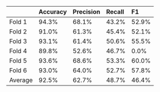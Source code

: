 |         | Accuracy   | Precision   | Recall   | F1    |
|:--------|:-----------|:------------|:---------|:------|
| Fold 1  | 94.3%      | 68.1%       | 43.2%    | 52.9% |
| Fold 2  | 91.0%      | 61.3%       | 45.4%    | 52.1% |
| Fold 3  | 93.1%      | 61.4%       | 50.6%    | 55.5% |
| Fold 4  | 89.8%      | 52.6%       | 46.7%    | 0.0%  |
| Fold 5  | 93.6%      | 68.6%       | 53.3%    | 60.0% |
| Fold 6  | 93.0%      | 64.0%       | 52.7%    | 57.8% |
| Average | 92.5%      | 62.7%       | 48.7%    | 46.4% |